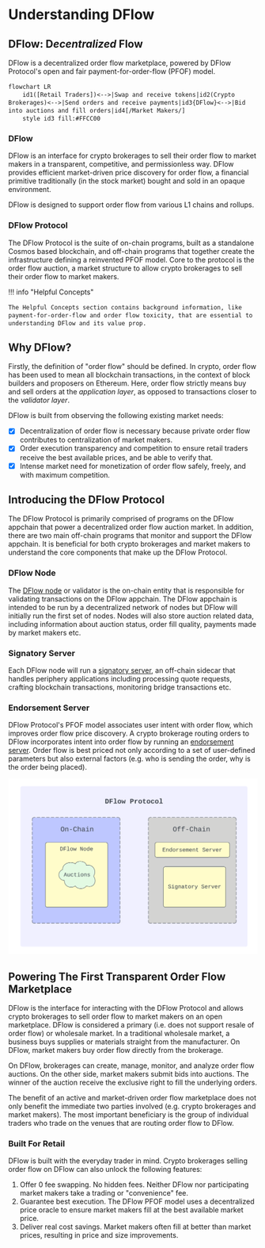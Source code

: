 # Understanding DFlow

## DFlow: D*ecentralized* Flow

DFlow is a decentralized order flow marketplace, powered by DFlow Protocol's open and fair payment-for-order-flow (PFOF) model.

```mermaid
flowchart LR
    id1([Retail Traders])<-->|Swap and receive tokens|id2(Crypto Brokerages)<-->|Send orders and receive payments|id3{DFlow}<-->|Bid into auctions and fill orders|id4[/Market Makers/]
    style id3 fill:#FFCC00
```

### DFlow

DFlow is an interface for crypto brokerages to sell their order flow to market makers in a transparent, competitive, and permissionless way. DFlow provides efficient market-driven price discovery for order flow, a financial primitive traditionally (in the stock market) bought and sold in an opaque environment.

DFlow is designed to support order flow from various L1 chains and rollups.

### DFlow Protocol

The DFlow Protocol is the suite of on-chain programs, built as a standalone Cosmos based blockchain, and off-chain programs that together create the infrastructure defining a reinvented PFOF model. Core to the protocol is the order flow auction, a market structure to allow crypto brokerages to sell their order flow to market makers.

!!! info "Helpful Concepts"

    The Helpful Concepts section contains background information, like payment-for-order-flow and order flow toxicity, that are essential to understanding DFlow and its value prop.

## Why DFlow?

Firstly, the definition of "order flow" should be defined. In crypto, order flow has been used to mean all blockchain transactions, in the context of block builders and proposers on Ethereum. Here, order flow strictly means buy and sell orders at the _application layer_, as opposed to transactions closer to the _validator layer_.

DFlow is built from observing the following existing market needs:

- [x] Decentralization of order flow is necessary because private order flow contributes to centralization of market makers.
- [x] Order execution transparency and competition to ensure retail traders receive the best available prices, and be able to verify that.
- [x] Intense market need for monetization of order flow safely, freely, and with maximum competition.

## Introducing the DFlow Protocol

The DFlow Protocol is primarily comprised of programs on the DFlow appchain that power a decentralized order flow auction market. In addition, there are two main off-chain programs that monitor and support the DFlow appchain. It is beneficial for both crypto brokerages and market makers to understand the core components that make up the DFlow Protocol.

### DFlow Node

The [DFlow node](dflow-node.md) or validator is the on-chain entity that is responsible for validating transactions on the DFlow appchain. The DFlow appchain is intended to be run by a decentralized network of nodes but DFlow will initially run the first set of nodes. Nodes will also store auction related data, including information about auction status, order fill quality, payments made by market makers etc.

### Signatory Server

Each DFlow node will run a [signatory server](signatory-server.md), an off-chain sidecar that handles periphery applications including processing quote requests, crafting blockchain transactions, monitoring bridge transactions etc.

### Endorsement Server

DFlow Protocol's PFOF model associates user intent with order flow, which improves order flow price discovery. A crypto brokerage routing orders to DFlow incorporates intent into order flow by running an [endorsement server](endorsement-server.md). Order flow is best priced not only according to a set of user-defined parameters but also external factors (e.g. who is sending the order, why is the order being placed).

![Image title](/diagrams/DFlow-Protocol.svg)

## Powering The First Transparent Order Flow Marketplace

DFlow is the interface for interacting with the DFlow Protocol and allows crypto brokerages to sell order flow to market makers on an open marketplace. DFlow is considered a primary (i.e. does not support resale of order flow) or wholesale market. In a traditional wholesale market, a business buys supplies or materials straight from the manufacturer. On DFlow, market makers buy order flow directly from the brokerage.

On DFlow, brokerages can create, manage, monitor, and analyze order flow auctions. On the other side, market makers submit bids into auctions. The winner of the auction receive the exclusive right to fill the underlying orders.

The benefit of an active and market-driven order flow marketplace does not only benefit the immediate two parties involved (e.g. crypto brokerages and market makers). The most important beneficiary is the group of individual traders who trade on the venues that are routing order flow to DFlow.

### Built For Retail

DFlow is built with the everyday trader in mind. Crypto brokerages selling order flow on DFlow can also unlock the following features:

1. Offer 0 fee swapping. No hidden fees. Neither DFlow nor participating market makers take a trading or "convenience" fee.
2. Guarantee best execution. The DFlow PFOF model uses a decentralized price oracle to ensure market makers fill at the best available market price.
3. Deliver real cost savings. Market makers often fill at better than market prices, resulting in price and size improvements.
